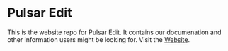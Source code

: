 # Pulsar Edit

This is the website repo for Pulsar Edit. It contains our documenation and other information users might be looking for. Visit the [Website](pulsar-edit.github.io).

